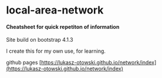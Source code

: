 # local-area-network

#### Cheatsheet for quick repetiton of information

Site build on bootstrap 4.1.3

I create this for my own use, for learning.

github pages [https://lukasz-otowski.github.io/network/index](https://lukasz-otowski.github.io/network/index)